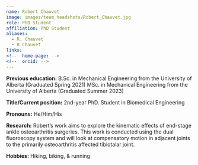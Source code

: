 ```yaml
---
name: Robert Chauvet
image: images/team_headshots/Robert_Chauvet.jpg
role: PhD Student
affiliation: PhD Student
aliases:
  - R. Chauvet
  - R Chauvet
links:
<!--  home-page: -->
<!--  orcid: -->
---
```

**Previous education:** 
B.Sc. in Mechanical Engineering  from the University of Alberta (Graduated Spring 2021) MSc. in Mechanical Engineering from the University of Alberta (Graduated Summer 2023)  

**Title/Current position:** 
2nd-year PhD. Student in Biomedical Engineering  

**Pronouns:** He/Him/His  

**Research:** Robert’s work aims to explore the kinematic effects of end-stage ankle osteoarthritis surgeries. This work is conducted using the dual fluoroscopy system and will look at compensatory motion in adjacent joints to the primarily osteoarthritis affected tibiotalar joint.  

**Hobbies:** Hiking, biking, & running
